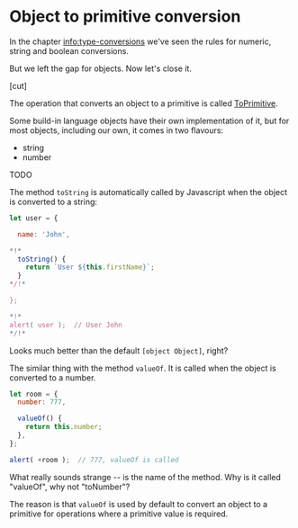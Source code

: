 
# Object to primitive conversion

In the chapter <info:type-conversions> we've seen the rules for numeric, string and boolean conversions.

But we left the gap for objects. Now let's close it.

[cut]

The operation that converts an object to a primitive is called [ToPrimitive](https://tc39.github.io/ecma262/#sec-toprimitive).

Some build-in language objects have their own implementation of it, but for most objects, including our own, it comes in two flavours:

- string
- number

TODO



The method `toString` is automatically called by Javascript when the object is converted to a string:

```js run
let user = {

  name: 'John',

*!*
  toString() {
    return `User ${this.firstName}`;
  }
*/!*

};

*!*
alert( user );  // User John
*/!*
```

Looks much better than the default `[object Object]`, right?


The similar thing with the method `valueOf`. It is called when the object is converted to a number.

```js run
let room = {
  number: 777,

  valueOf() {
    return this.number; 
  },
};

alert( +room );  // 777, valueOf is called
```

What really sounds strange -- is the name of the method. Why is it called "valueOf", why not "toNumber"?

The reason is that `valueOf` is used by default to convert an object to a primitive for operations where a primitive value is required.



